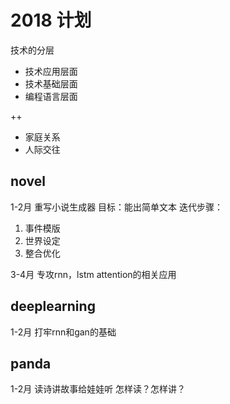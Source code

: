 # 2018 计划

技术的分层
- 技术应用层面
- 技术基础层面
- 编程语言层面

++
- 家庭关系
- 人际交往

## novel

1-2月 重写小说生成器
目标：能出简单文本
迭代步骤：
1. 事件模版
2. 世界设定
3. 整合优化

3-4月
专攻rnn，lstm attention的相关应用


## deeplearning

1-2月
打牢rnn和gan的基础

## panda

1-2月
读诗讲故事给娃娃听
怎样读？怎样讲？
